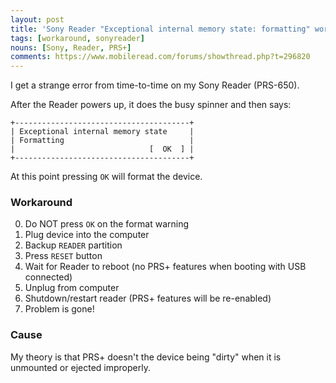 ```yaml
---
layout: post
title: 'Sony Reader "Exceptional internal memory state: formatting" workaround'
tags: [workaround, sonyreader]
nouns: [Sony, Reader, PRS+]
comments: https://www.mobileread.com/forums/showthread.php?t=296820
---
```


I get a strange error from time-to-time on my Sony Reader (PRS-650).

After the Reader powers up, it does the busy spinner and then says:
```
+---------------------------------------+
| Exceptional internal memory state     |
| Formatting                            |
|                              [  OK  ] |
+---------------------------------------+
```

At this point pressing `OK` will format the device.

### Workaround

0. Do NOT press `OK` on the format warning
1. Plug device into the computer
2. Backup `READER` partition
3. Press `RESET` button
4. Wait for Reader to reboot (no PRS+ features when booting with USB connected)
5. Unplug from computer
6. Shutdown/restart reader (PRS+ features will be re-enabled)
7. Problem is gone!

### Cause
My theory is that PRS+ doesn't the device being "dirty" when it is unmounted or ejected improperly.
